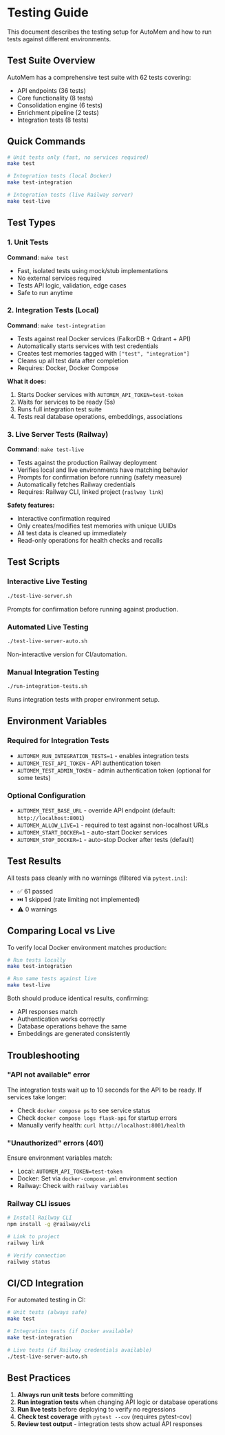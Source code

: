 # Testing Guide

This document describes the testing setup for AutoMem and how to run tests against different environments.

## Test Suite Overview

AutoMem has a comprehensive test suite with 62 tests covering:
- API endpoints (36 tests)
- Core functionality (8 tests)
- Consolidation engine (6 tests)
- Enrichment pipeline (2 tests)
- Integration tests (8 tests)

## Quick Commands

```bash
# Unit tests only (fast, no services required)
make test

# Integration tests (local Docker)
make test-integration

# Integration tests (live Railway server)
make test-live
```

## Test Types

### 1. Unit Tests
**Command**: `make test`

- Fast, isolated tests using mock/stub implementations
- No external services required
- Tests API logic, validation, edge cases
- Safe to run anytime

### 2. Integration Tests (Local)
**Command**: `make test-integration`

- Tests against real Docker services (FalkorDB + Qdrant + API)
- Automatically starts services with test credentials
- Creates test memories tagged with `["test", "integration"]`
- Cleans up all test data after completion
- Requires: Docker, Docker Compose

**What it does:**
1. Starts Docker services with `AUTOMEM_API_TOKEN=test-token`
2. Waits for services to be ready (5s)
3. Runs full integration test suite
4. Tests real database operations, embeddings, associations

### 3. Live Server Tests (Railway)
**Command**: `make test-live`

- Tests against the production Railway deployment
- Verifies local and live environments have matching behavior
- Prompts for confirmation before running (safety measure)
- Automatically fetches Railway credentials
- Requires: Railway CLI, linked project (`railway link`)

**Safety features:**
- Interactive confirmation required
- Only creates/modifies test memories with unique UUIDs
- All test data is cleaned up immediately
- Read-only operations for health checks and recalls

## Test Scripts

### Interactive Live Testing
```bash
./test-live-server.sh
```
Prompts for confirmation before running against production.

### Automated Live Testing
```bash
./test-live-server-auto.sh
```
Non-interactive version for CI/automation.

### Manual Integration Testing
```bash
./run-integration-tests.sh
```
Runs integration tests with proper environment setup.

## Environment Variables

### Required for Integration Tests
- `AUTOMEM_RUN_INTEGRATION_TESTS=1` - enables integration tests
- `AUTOMEM_TEST_API_TOKEN` - API authentication token
- `AUTOMEM_TEST_ADMIN_TOKEN` - admin authentication token (optional for some tests)

### Optional Configuration
- `AUTOMEM_TEST_BASE_URL` - override API endpoint (default: `http://localhost:8001`)
- `AUTOMEM_ALLOW_LIVE=1` - required to test against non-localhost URLs
- `AUTOMEM_START_DOCKER=1` - auto-start Docker services
- `AUTOMEM_STOP_DOCKER=1` - auto-stop Docker after tests (default)

## Test Results

All tests pass cleanly with no warnings (filtered via `pytest.ini`):
- ✅ 61 passed
- ⏭️ 1 skipped (rate limiting not implemented)
- ⚠️ 0 warnings

## Comparing Local vs Live

To verify local Docker environment matches production:

```bash
# Run tests locally
make test-integration

# Run same tests against live
make test-live
```

Both should produce identical results, confirming:
- API responses match
- Authentication works correctly
- Database operations behave the same
- Embeddings are generated consistently

## Troubleshooting

### "API not available" error
The integration tests wait up to 10 seconds for the API to be ready. If services take longer:
- Check `docker compose ps` to see service status
- Check `docker compose logs flask-api` for startup errors
- Manually verify health: `curl http://localhost:8001/health`

### "Unauthorized" errors (401)
Ensure environment variables match:
- Local: `AUTOMEM_API_TOKEN=test-token`
- Docker: Set via `docker-compose.yml` environment section
- Railway: Check with `railway variables`

### Railway CLI issues
```bash
# Install Railway CLI
npm install -g @railway/cli

# Link to project
railway link

# Verify connection
railway status
```

## CI/CD Integration

For automated testing in CI:

```bash
# Unit tests (always safe)
make test

# Integration tests (if Docker available)
make test-integration

# Live tests (if Railway credentials available)
./test-live-server-auto.sh
```

## Best Practices

1. **Always run unit tests** before committing
2. **Run integration tests** when changing API logic or database operations
3. **Run live tests** before deploying to verify no regressions
4. **Check test coverage** with `pytest --cov` (requires pytest-cov)
5. **Review test output** - integration tests show actual API responses

